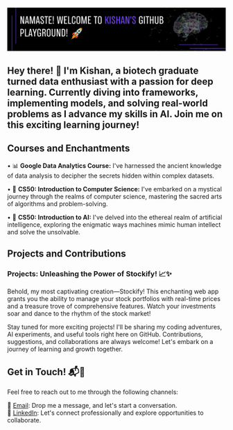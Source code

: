 
![Banner](https://raw.githubusercontent.com/kishan5111/kishan5111/main/banner.png)

## Hey there! 👋 I'm Kishan, a biotech graduate turned data enthusiast with a passion for deep learning. Currently diving into frameworks, implementing models, and  solving real-world problems as I advance my skills in AI.  Join me on this exciting learning journey!


## Courses and Enchantments

• 📊 **Google Data Analytics Course:** I've harnessed the ancient knowledge of data analysis to decipher the secrets hidden within complex datasets.  

• 💫 **CS50: Introduction to Computer Science:** I've embarked on a mystical journey through the realms of computer science, mastering the sacred arts of algorithms and problem-solving. 

• 🌌 **CS50: Introduction to AI:** I've delved into the ethereal realm of artificial intelligence, exploring the enigmatic ways machines mimic human intellect and solve the unsolvable. 

## Projects and Contributions

### Projects: Unleashing the Power of Stockify! 📈✨

Behold, my most captivating creation—Stockify! This enchanting web app grants you the ability to manage your stock portfolios with real-time prices and a treasure trove of comprehensive features. Watch your investments soar and dance to the rhythm of the stock market!

Stay tuned for more exciting projects! I'll be sharing my coding adventures, AI experiments, and useful tools right here on GitHub. Contributions, suggestions, and collaborations are always welcome! Let's embark on a journey of learning and growth together. 

## Get in Touch! 📬🌟

Feel free to reach out to me through the following channels:

📧 [Email](mailto:kishanvavdara@gmail.com): Drop me a message, and let's start a conversation.  
💼 [LinkedIn](https://linkedin.com/in/kishan-vavdara): Let's connect professionally and explore opportunities to collaborate.  







